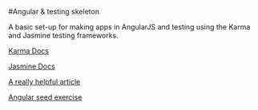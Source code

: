 #Angular & testing skeleton

A basic set-up for making apps in AngularJS and testing using the Karma and Jasmine testing frameworks.

[Karma Docs](http://karma-runner.github.io/0.13/index.html)

[Jasmine Docs](http://jasmine.github.io/1.3/introduction.html)

[A really helpful article](http://nathanleclaire.com/blog/2013/12/13/how-to-unit-test-controllers-in-angularjs-without-setting-your-hair-on-fire/)

[Angular seed exercise](https://github.com/angular/angular-seed)
